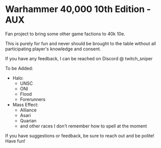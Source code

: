 Warhammer 40,000 10th Edition - AUX
==================

Fan project to bring some other game factions to 40k 10e.

This is purely for fun and never should be brought to the table without all participating player's knowledge and consent.

If you have any feedback, I can be reached on Discord @ twitch_sniper

To be Added:
  - Halo:
      - UNSC
      - ONI
      - Flood
      - Forerunners
  - Mass Effect:
      - Alliance
      - Asari
      - Quarian
      - and other races I don't remember how to spell at the moment



If you have suggestions or feedback, be sure to reach out and be polite!
Have fun!
